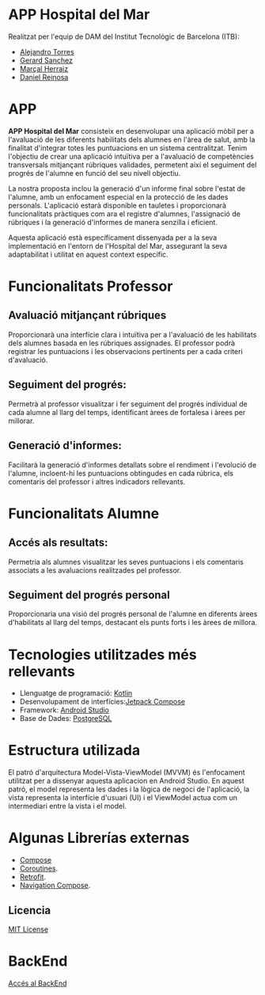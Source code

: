 # APP Hospital del Mar
Realitzat per l'equip de DAM del Institut Tecnològic de Barcelona (ITB): 
- [Alejandro Torres](https://github.com/alextorrees)
- [Gerard Sanchez](https://github.com/Gesa09)
- [Marçal Herraiz](https://github.com/MarcalHerraiz)
- [Daniel Reinosa](https://github.com/DReino03)

# APP
**APP Hospital del Mar** consisteix en desenvolupar una aplicació mòbil per a l'avaluació de les diferents habilitats dels alumnes en l'àrea de salut, amb la finalitat d'integrar totes les puntuacions en un sistema centralitzat. Tenim l'objectiu de crear una aplicació intuïtiva per a l'avaluació de competències transversals mitjançant rúbriques validades, permetent així el seguiment del progrés de l'alumne en funció del seu nivell objectiu.

La nostra proposta inclou la generació d'un informe final sobre l'estat de l'alumne, amb un enfocament especial en la protecció de les dades personals. L'aplicació estarà disponible en tauletes i proporcionarà funcionalitats pràctiques com ara el registre d'alumnes, l'assignació de rúbriques i la generació d'informes de manera senzilla i eficient.

Aquesta aplicació està específicament dissenyada per a la seva implementació en l'entorn de l'Hospital del Mar, assegurant la seva adaptabilitat i utilitat en aquest context específic.

# Funcionalitats Professor
## Avaluació mitjançant rúbriques 
Proporcionarà una interfície clara i intuïtiva per a l'avaluació de les habilitats dels alumnes basada en les rúbriques assignades. El professor podrà registrar les puntuacions i les observacions pertinents per a cada criteri d'avaluació.

## Seguiment del progrés:
Permetrà al professor visualitzar i fer seguiment del progrés individual de cada alumne al llarg del temps, identificant àrees de fortalesa i àrees per millorar.

## Generació d'informes: 
Facilitarà la generació d'informes detallats sobre el rendiment i l'evolució de l'alumne, incloent-hi les puntuacions obtingudes en cada rúbrica, els comentaris del professor i altres indicadors rellevants.

# Funcionalitats Alumne
## Accés als resultats:
Permetria als alumnes visualitzar les seves puntuacions i els comentaris associats a les avaluacions realitzades pel professor.

## Seguiment del progrés personal
Proporcionaria una visió del progrés personal de l'alumne en diferents àrees d'habilitats al llarg del temps, destacant els punts forts i les àrees de millora.

# Tecnologies utilitzades més rellevants
- Llenguatge de programació: [Kotlin](https://kotlinlang.org/)
- Desenvolupament de interfícies:[Jetpack Compose](https://developer.android.com/develop/ui/compose/documentation?hl=es-419)
- Framework: [Android Studio](https://developer.android.com/studio)
- Base de Dades: [PostgreSQL](https://www.postgresql.org/)

# Estructura utilizada
El patró d'arquitectura Model-Vista-ViewModel (MVVM) és l'enfocament utilitzat per a dissenyar aquesta aplicacion en Android Studio. En aquest patró, el model representa les dades i la lògica de negoci de l'aplicació, la vista representa la interfície d'usuari (UI) i el ViewModel actua com un intermediari entre la vista i el model.

# Algunas Librerías externas
- [Compose](https://developer.android.com/develop/ui/compose?hl=es-419)
- [Coroutines](https://kotlinlang.org/docs/coroutines-overview.html).
- [Retrofit](https://square.github.io/retrofit/).
- [Navigation Compose](https://developer.android.com/develop/ui/compose/navigation?hl=es-419).

## Licencia
[MIT License](https://github.com/DReino03/HospitalMar/blob/master/MIT%20License)

# BackEnd
[Accés al BackEnd](https://github.com/alextorrees/API_HospitalMar)


